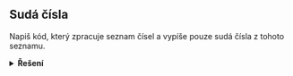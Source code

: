 ## Sudá čísla

Napiš kód, který zpracuje seznam čísel a vypíše pouze sudá čísla z tohoto seznamu.

<details>
<summary><b>Řešení</b></summary>

```python
for cislo in [1, 2, 100, 3, 4]:
    if cislo % 2 == 0:
        print(cislo)
```

</details>
